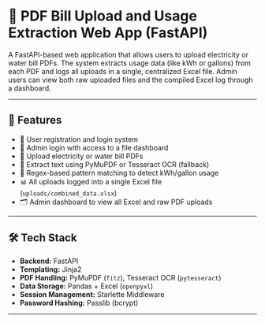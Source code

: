 # 🌱 PDF Bill Upload and Usage Extraction Web App (FastAPI)

A FastAPI-based web application that allows users to upload electricity or water bill PDFs. The system extracts usage data (like kWh or gallons) from each PDF and logs all uploads in a single, centralized Excel file. Admin users can view both raw uploaded files and the compiled Excel log through a dashboard.

---

## 🚀 Features

- 👤 User registration and login system
- 🔐 Admin login with access to a file dashboard
- 📄 Upload electricity or water bill PDFs
- 🧠 Extract text using PyMuPDF or Tesseract OCR (fallback)
- 🔎 Regex-based pattern matching to detect kWh/gallon usage
- 📊 All uploads logged into a single Excel file (`uploads/combined_data.xlsx`)
- 🗂 Admin dashboard to view all Excel and raw PDF uploads

---

## 🛠 Tech Stack

- **Backend:** FastAPI
- **Templating:** Jinja2
- **PDF Handling:** PyMuPDF (`fitz`), Tesseract OCR (`pytesseract`)
- **Data Storage:** Pandas + Excel (`openpyxl`)
- **Session Management:** Starlette Middleware
- **Password Hashing:** Passlib (bcrypt)

---
